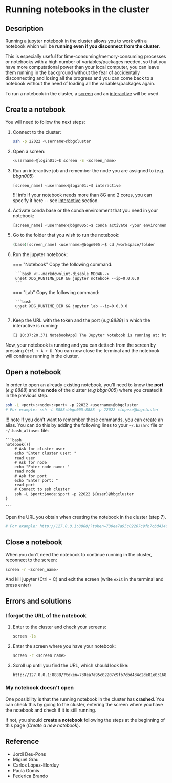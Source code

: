 # Running notebooks in the cluster

## Description

Running a jupyter notebook in the cluster allows you to work with a notebook which will
be **running even if you disconnect from the cluster**.

This is especially useful for time-consuming/memory-consuming processes or notebooks with a high number of
variables/packages needed, so that you have more computational power than your local computer, you can leave them
running in the background without the fear of accidentally disconnecting and losing all the progress and you can come
back to a notebook without the need of loading all the variables/packages again.

To run a notebook in the cluster, a [screen](Screen.md) and an [interactive](Interactive.md) will be used.

## Create a notebook

You will need to follow the next steps:

1. Connect to the cluster:

    ```bash
    ssh -p 22022 <username>@bbgcluster
    ```

2. Open a screen:

    ```bash
    <username>@login01:~$ screen -S <screen_name>
    ```

3. Run an interactive job and remember the node you are assigned to (_e.g. bbgn005_)

    ```bash
    [screen_name] <username>@login01:~$ interactive
    ```

    !!! info
        If your notebook needs more than 8G and 2 cores, you can specify it here --
        see [interactive](Interactive.md) section.

4. Activate conda base or the conda environment that you need in your notebook:

    ```bash
    [screen_name] <username>@bbgn005:~$ conda activate <your environment>
    ```

5. Go to the folder that you wish to run the notebook:

    ```bash
    (base)[screen_name] <username>@bbgn005:~$ cd /workspace/folder
    ```

6. Run the jupyter notebook:

    === "Notebook"
        Copy the following command:

        ```bash <!--markdownlint-disable MD046-->
        unset XDG_RUNTIME_DIR && jupyter notebook --ip=0.0.0.0
        ```
    === "Lab"
        Copy the following command:

        ```bash
        unset XDG_RUNTIME_DIR && jupyter lab --ip=0.0.0.0
        ```

7. Keep the URL with the token and the port (_e.g.8888_) in which the interactive is running:

    ```bash
    [I 10:37:20.371 NotebookApp] The Jupyter Notebook is running at: http://127.0.0.1:8888/?token=730ea7a95c02207c9fb7cbd434c2de81e03168845d42c23c
    ```

Now, your notebook is running and you can dettach from the screen by pressing `Ctrl + A + D`. You can now close the
terminal and the notebook will continue running in the cluster.

## Open a notebook

In order to open an already existing notebook, you'll need to know the **port** (_e.g 8888_) and the **node** of
the cluster (_e.g bbgn005_) where you created it in the previous step.

```bash
ssh -L <port>:<node>:<port> -p 22022 <username>@bbgcluster
# For example: ssh -L 8888:bbgn005:8888 -p 22022 clopeze@bbgcluster
```

!!! note
    If you don't want to remember these commands, you can create an alias.
    You can do this by adding the following lines to your `~/.bashrc` file or `~/.bash_aliases` file:

    ```bash
    notebook(){
        # Ask for cluster user
        echo "Enter cluster user: "
        read user
        # Ask for node
        echo "Enter node name: "
        read node
        # Ask for port
        echo "Enter port: "
        read port
        # Connect to ssh cluster
        ssh -L $port:$node:$port -p 22022 ${user}@bbgcluster
    }

    ```

Open the URL you obtain when creating the notebook in the cluster (step 7).

```bash
# For example: http://127.0.0.1:8888/?token=730ea7a95c02207c9fb7cbd434c2de81e03168845d42c23c
```

## Close a notebook

When you don't need the notebook to continue running in the cluster, reconnect to the screen:

```bash
screen -r <screen_name>
```

And kill jupyter (Ctrl + C) and exit the screen (write `exit` in the terminal and press enter)

## Errors and solutions

### I forgot the URL of the notebook

1. Enter to the cluster and check your screens:

    ```bash
    screen -ls
    ```

2. Enter the screen where you have your notebook:

    ```bash
    screen -r <screen name>
    ```

3. Scroll up until you find the URL, which should look like:

    ```bash
    http://127.0.0.1:8888/?token=730ea7a95c02207c9fb7cbd434c2de81e03168845d42c23c
    ```

### My notebook doesn't open

One possibility is that the running notebook in the cluster has **crashed**. You can check this by going to the cluster,
entering the screen where you have the notebook and check if it is still running.

If not, you should **create a notebook** following the steps at the beginning of this page (_Create a new notebook_).

## Reference

- Jordi Deu-Pons
- Miguel Grau
- Carlos López-Elorduy
- Paula Gomis
- Federica Brando
